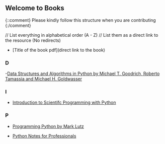 ## Welcome to <Insert File name> Books

{::comment}
Please kindly follow this structure when you are contributing
{:/comment}

// List everything in alphabetical order (A - Z)
// List them as a direct link to the resource (No redirects)

- [Title of the book pdf](direct link to the book)

### D
-[Data Structures and Algorithms in Python by Michael T. Goodrich, Roberto Tamassia and Michael H. Goldwasser](https://drive.google.com/file/d/1IOPYSeaLOfZ_WkPRbYSA9ThAaXXrg6FO/view?usp=share_link)


### I

- [Introduction to Scientifc Programming with Python](https://library.oapen.org/bitstream/id/56d27e73-e92a-4398-8198-239be7aacc93/2020_Book_IntroductionToScientificProgra.pdf)

### P

- [Programming Python by Mark Lutz](https://drive.google.com/file/d/10HwpG5329blV-dtj61ZgriqZWeehmSw4/view?usp=sharing)

- [Python Notes for Professionals](https://goalkicker.com/PythonBook/)
